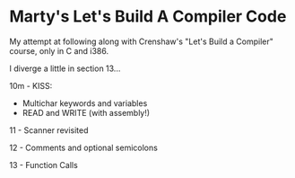 # Marty's Let's Build A Compiler Code

My attempt at following along with Crenshaw's "Let's Build a Compiler" course,
only in C and i386.

I diverge a little in section 13...

10m - KISS:
  * Multichar keywords and variables
  * READ and WRITE (with assembly!)

11 - Scanner revisited

12 - Comments and optional semicolons

13 - Function Calls

